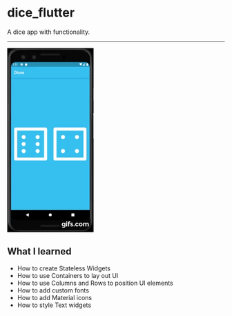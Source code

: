 # dice_flutter

A dice app with functionality.
***

![app](docs/gif.gif)

## What I learned

* How to create Stateless Widgets
* How to use Containers to lay out UI
* How to use Columns and Rows to position UI elements
* How to add custom fonts
* How to add Material icons
* How to style Text widgets

